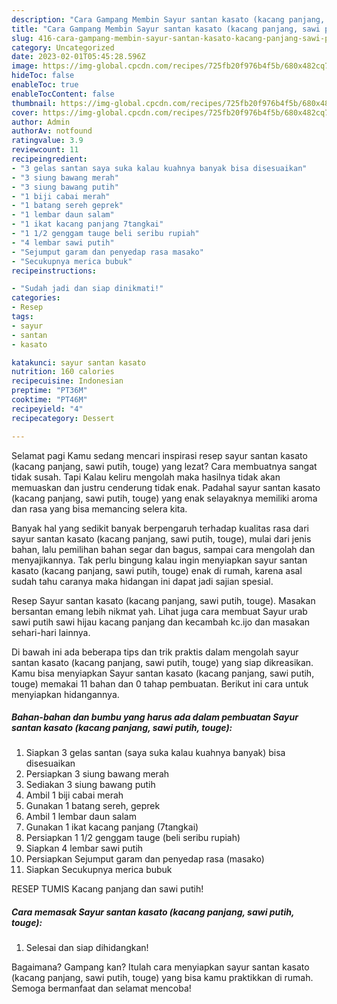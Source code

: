 ```yaml
---
description: "Cara Gampang Membin Sayur santan kasato (kacang panjang, sawi putih, touge) yang Enak Banget}"
title: "Cara Gampang Membin Sayur santan kasato (kacang panjang, sawi putih, touge) yang Enak Banget}"
slug: 416-cara-gampang-membin-sayur-santan-kasato-kacang-panjang-sawi-putih-touge-yang-enak-banget
category: Uncategorized
date: 2023-02-01T05:45:28.596Z
image: https://img-global.cpcdn.com/recipes/725fb20f976b4f5b/680x482cq70/sayur-santan-kasato-kacang-panjang-sawi-putih-touge-foto-resep-utama.jpg
hideToc: false
enableToc: true
enableTocContent: false
thumbnail: https://img-global.cpcdn.com/recipes/725fb20f976b4f5b/680x482cq70/sayur-santan-kasato-kacang-panjang-sawi-putih-touge-foto-resep-utama.jpg
cover: https://img-global.cpcdn.com/recipes/725fb20f976b4f5b/680x482cq70/sayur-santan-kasato-kacang-panjang-sawi-putih-touge-foto-resep-utama.jpg
author: Admin
authorAv: notfound
ratingvalue: 3.9
reviewcount: 11
recipeingredient:
- "3 gelas santan saya suka kalau kuahnya banyak bisa disesuaikan"
- "3 siung bawang merah"
- "3 siung bawang putih"
- "1 biji cabai merah"
- "1 batang sereh geprek"
- "1 lembar daun salam"
- "1 ikat kacang panjang 7tangkai"
- "1 1/2 genggam tauge beli seribu rupiah"
- "4 lembar sawi putih"
- "Sejumput garam dan penyedap rasa masako"
- "Secukupnya merica bubuk"
recipeinstructions:

- "Sudah jadi dan siap dinikmati!"
categories:
- Resep
tags:
- sayur
- santan
- kasato

katakunci: sayur santan kasato 
nutrition: 160 calories
recipecuisine: Indonesian
preptime: "PT36M"
cooktime: "PT46M"
recipeyield: "4"
recipecategory: Dessert

---
```



Selamat pagi Kamu sedang mencari inspirasi resep sayur santan kasato (kacang panjang, sawi putih, touge) yang lezat? Cara membuatnya sangat tidak susah. Tapi Kalau keliru mengolah maka hasilnya tidak akan memuaskan dan justru cenderung tidak enak. Padahal sayur santan kasato (kacang panjang, sawi putih, touge) yang enak selayaknya memiliki aroma dan rasa yang bisa memancing selera kita.


Banyak hal yang sedikit banyak berpengaruh terhadap kualitas rasa dari sayur santan kasato (kacang panjang, sawi putih, touge), mulai dari jenis bahan, lalu pemilihan bahan segar dan bagus, sampai cara mengolah dan menyajikannya. Tak perlu bingung kalau ingin menyiapkan sayur santan kasato (kacang panjang, sawi putih, touge) enak di rumah, karena asal sudah tahu caranya maka hidangan ini dapat jadi sajian spesial.

Resep Sayur santan kasato (kacang panjang, sawi putih, touge). Masakan bersantan emang lebih nikmat yah. Lihat juga cara membuat Sayur urab sawi putih sawi hijau kacang panjang dan kecambah kc.ijo dan masakan sehari-hari lainnya.


Di bawah ini ada beberapa tips dan trik praktis dalam mengolah sayur santan kasato (kacang panjang, sawi putih, touge) yang siap dikreasikan. Kamu bisa menyiapkan Sayur santan kasato (kacang panjang, sawi putih, touge) memakai 11 bahan dan 0 tahap pembuatan. Berikut ini cara untuk menyiapkan hidangannya.

<!--inarticleads1-->

##### Bahan-bahan dan bumbu yang harus ada dalam pembuatan Sayur santan kasato (kacang panjang, sawi putih, touge):

1. Siapkan 3 gelas santan (saya suka kalau kuahnya banyak) bisa disesuaikan
1. Persiapkan 3 siung bawang merah
1. Sediakan 3 siung bawang putih
1. Ambil 1 biji cabai merah
1. Gunakan 1 batang sereh, geprek
1. Ambil 1 lembar daun salam
1. Gunakan 1 ikat kacang panjang (7tangkai)
1. Persiapkan 1 1/2 genggam tauge (beli seribu rupiah)
1. Siapkan 4 lembar sawi putih
1. Persiapkan Sejumput garam dan penyedap rasa (masako)
1. Siapkan Secukupnya merica bubuk


RESEP TUMIS Kacang panjang dan sawi putih! 

<!--inarticleads2-->

##### Cara memasak Sayur santan kasato (kacang panjang, sawi putih, touge):


1. Selesai dan siap dihidangkan!



Bagaimana? Gampang kan? Itulah cara menyiapkan sayur santan kasato (kacang panjang, sawi putih, touge) yang bisa kamu praktikkan di rumah. Semoga bermanfaat dan selamat mencoba!
